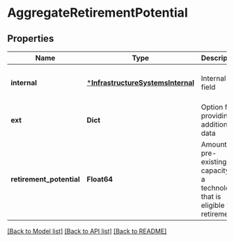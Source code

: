 # AggregateRetirementPotential


## Properties
Name | Type | Description | Notes
------------ | ------------- | ------------- | -------------
**internal** | [***InfrastructureSystemsInternal**](InfrastructureSystemsInternal.md) | Internal field | [optional] [default to nothing]
**ext** | **Dict** | Option for providing additional data | [optional] [default to nothing]
**retirement_potential** | **Float64** | Amount of pre-existing capacity for a technology that is eligible for retirement | [default to nothing]


[[Back to Model list]](../README.md#models) [[Back to API list]](../README.md#api-endpoints) [[Back to README]](../README.md)


